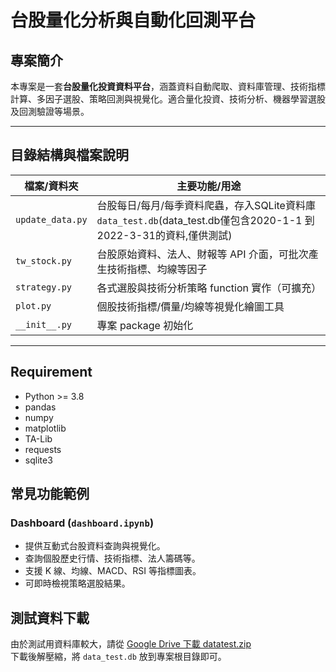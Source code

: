 # 台股量化分析與自動化回測平台

## 專案簡介
本專案是一套**台股量化投資資料平台**，涵蓋資料自動爬取、資料庫管理、技術指標計算、多因子選股、策略回測與視覺化。適合量化投資、技術分析、機器學習選股及回測驗證等場景。

---

## 目錄結構與檔案說明

| 檔案/資料夾         | 主要功能/用途                         |
|--------------------|-------------------------------------|
| `update_data.py`   | 台股每日/每月/每季資料爬蟲，存入SQLite資料庫 `data_test.db`(data_test.db僅包含2020-1-1 到 2022-3-31的資料,僅供測試) |
| `tw_stock.py`      | 台股原始資料、法人、財報等 API 介面，可批次產生技術指標、均線等因子 |
| `strategy.py`      | 各式選股與技術分析策略 function 實作（可擴充）         |
| `plot.py`          | 個股技術指標/價量/均線等視覺化繪圖工具               |
| `__init__.py`      | 專案 package 初始化                          |

---


## Requirement

- Python >= 3.8
- pandas
- numpy
- matplotlib
- TA-Lib
- requests
- sqlite3

## 常見功能範例

### Dashboard (`dashboard.ipynb`)
- 提供互動式台股資料查詢與視覺化。
- 查詢個股歷史行情、技術指標、法人籌碼等。
- 支援 K 線、均線、MACD、RSI 等指標圖表。
- 可即時檢視策略選股結果。

## 測試資料下載

由於測試用資料庫較大，請從 [Google Drive 下載 datatest.zip]()  
下載後解壓縮，將 `data_test.db` 放到專案根目錄即可。
